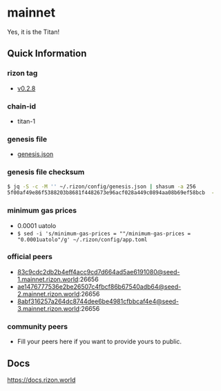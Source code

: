 # mainnet

Yes, it is the Titan!

## Quick Information

### rizon tag

- [v0.2.8](https://github.com/rizon-world/rizon/tree/v0.2.8)

### chain-id

- titan-1

### genesis file

- [genesis.json](./genesis.json)

### genesis file checksum

```sh
$ jq -S -c -M '' ~/.rizon/config/genesis.json | shasum -a 256
5f00af49e86f5388203b8681f4482673e96acf028a449c0894aa08b69ef58bcb  -
```

### minimum gas prices

- 0.0001 uatolo
- `$ sed -i 's/minimum-gas-prices = ""/minimum-gas-prices = "0.0001uatolo"/g' ~/.rizon/config/app.toml`

### official peers

- 83c9cdc2db2b4eff4acc9cd7d664ad5ae6191080@seed-1.mainnet.rizon.world:26656
- ae1476777536e2be26507c4fbcf86b67540adb64@seed-2.mainnet.rizon.world:26656
- 8abf316257a264dc8744dee6be4981cfbbcaf4e4@seed-3.mainnet.rizon.world:26656

### community peers

- Fill your peers here if you want to provide yours to public.

## Docs

https://docs.rizon.world
